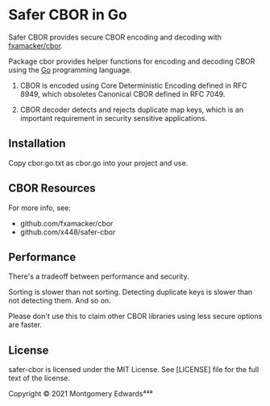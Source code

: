 # Safer CBOR in Go

Safer CBOR provides secure CBOR encoding and decoding with [fxamacker/cbor](https://github.com/fxamacker/cbor).

Package cbor provides helper functions for encoding and decoding CBOR using the [Go](https://golang.org) programming language.

1. CBOR is encoded using Core Deterministic Encoding defined in RFC 8949, which obsoletes Canonical CBOR defined in RFC 7049.

2. CBOR decoder detects and rejects duplicate map keys, which is an important requirement in security sensitive applications.

## Installation

Copy cbor.go.txt as cbor.go into your project and use.

## CBOR Resources

For more info, see:
  * github.com/fxamacker/cbor
  * github.com/x448/safer-cbor

## Performance

There's a tradeoff between performance and security. 

Sorting is slower than not sorting.  Detecting duplicate keys is slower than not detecting them. And so on.

Please don't use this to claim other CBOR libraries using less secure options are faster.

## License

safer-cbor is licensed under the MIT License.  See [LICENSE] file for the full text of the license.

Copyright © 2021 Montgomery Edwards⁴⁴⁸
